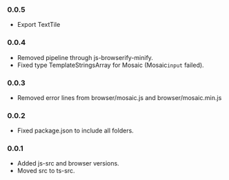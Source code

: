 ### 0.0.5

* Export TextTile

### 0.0.4

* Removed pipeline through js-browserify-minify.
* Fixed type TemplateStringsArray for Mosaic (Mosaic`input` failed).

### 0.0.3

* Removed error lines from browser/mosaic.js and browser/mosaic.min.js

### 0.0.2

* Fixed package.json to include all folders.

### 0.0.1

* Added js-src and browser versions.
* Moved src to ts-src.
